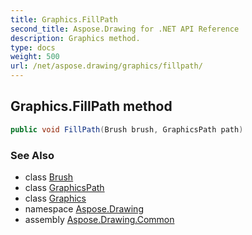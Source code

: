 ```yaml
---
title: Graphics.FillPath
second_title: Aspose.Drawing for .NET API Reference
description: Graphics method. 
type: docs
weight: 500
url: /net/aspose.drawing/graphics/fillpath/
---
```

## Graphics.FillPath method

```csharp
public void FillPath(Brush brush, GraphicsPath path)
```

### See Also

* class [Brush](../../brush/)
* class [GraphicsPath](../../../aspose.drawing.drawing2d/graphicspath/)
* class [Graphics](../)
* namespace [Aspose.Drawing](../../graphics/)
* assembly [Aspose.Drawing.Common](../../../)


